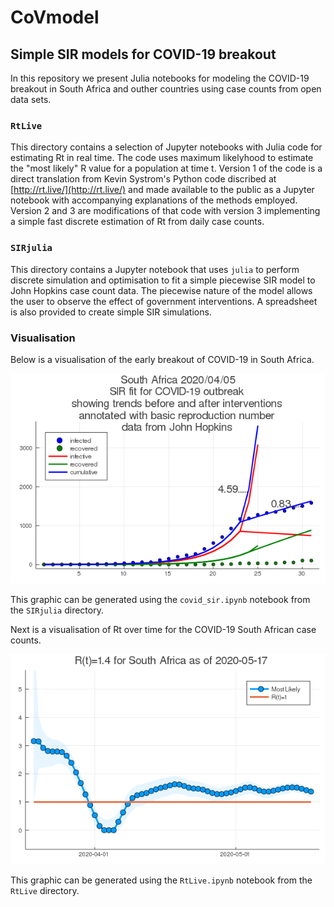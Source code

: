 # CoVmodel

## Simple SIR models for COVID-19 breakout

In this repository we present Julia notebooks for modeling the
COVID-19 breakout in South Africa and outher countries using 
case counts from open data sets.

### `RtLive`

This directory contains a selection of Jupyter notebooks with Julia code for estimating
Rt in real time. The code uses maximum likelyhood to estimate the
"most likely" R value for a population at time t. Version 1 of the code is a
direct translation from Kevin Systrom's Python code discribed at [http://rt.live/](http://rt.live/)
and made available to the public as a Jupyter notebook with accompanying
explanations of the methods employed. Version 2 and 3 are modifications
of that code with version 3 implementing a simple fast discrete estimation of
Rt from daily case counts.


### `SIRjulia`

This directory contains a Jupyter notebook that uses `julia` to perform discrete simulation
and optimisation to fit a simple piecewise SIR model to John Hopkins case count data. 
The piecewise nature of the model allows the user to observe the effect of government 
interventions. A spreadsheet is also provided to create simple SIR simulations.

### Visualisation

Below is a visualisation of the early breakout of COVID-19 in South Africa.

![alt text](https://github.com/HughMurrell/CoVmodel/blob/master/SIRjulia/covid_plots/SIRfitSouthAfrica.png "COVID-19 South Africa")

This graphic can be generated using the `covid_sir.ipynb` notebook from the `SIRjulia`
directory.

Next is a visualisation of Rt over time for the COVID-19 South African case counts.

![alt text](https://github.com/HughMurrell/CoVmodel/blob/master/RtLive/plots/Rt_SouthAfrica.png "Rt Live, South Africa")

This graphic can be generated using the `RtLive.ipynb` notebook from the `RtLive`
directory.
